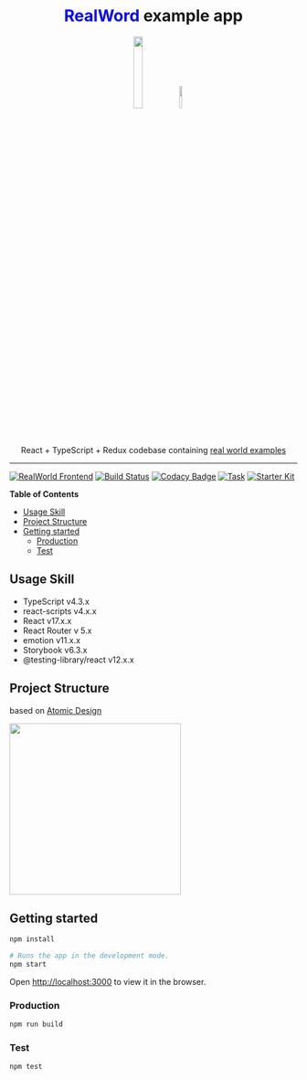 <div align="center">
  <h1><span style="color: blue;">RealWord</span> example app</h1>
  <img src="https://salgum1114.github.io/static/images/covers/react_typescript.png" width="18%"/>
  <img src="https://miro.medium.com/max/1400/0*U2DmhXYumRyXH6X1.png" width="10%"/>
 
  React + TypeScript + Redux codebase containing [real world examples](https://github.com/gothinkster/realworld)

</div>

<hr />

[![RealWorld Frontend](https://img.shields.io/badge/realworld-frontend-orange.svg)](http://realworld.io)
[![Build Status](https://travis-ci.com/gloriaJun/react-ts-realworld-example-app.svg?branch=master)](https://travis-ci.com/gloriaJun/react-ts-realworld-example-app)
[![Codacy Badge](https://api.codacy.com/project/badge/Grade/9076a84b3d184978ab348b901f435920)](https://www.codacy.com/app/pureainu/react-ts-realworld-example-app?utm_source=github.com&utm_medium=referral&utm_content=gloriaJun/react-ts-realworld-example-app&utm_campaign=Badge_Grade)
[![Task](https://img.shields.io/badge/%F0%9F%92%A1-task-CD9523.svg?style=flat-square)](https://github.com/gloriaJun/react-ts-realworld-example-app/issues)
[![Starter Kit](https://img.shields.io/badge/%F0%9F%93%94-starterKit-ff615b.svg?style=flat-square)](https://github.com/gothinkster/realworld-starter-kit)

<!-- START doctoc -->
<!-- generated by 'https://magnetikonline.github.io/markdown-toc-generate/' -->

**Table of Contents**

- [Usage Skill](#usage-skill)
- [Project Structure](#project-structure)
- [Getting started](#getting-started)
  - [Production](#production)
  - [Test](#test)

<!-- END doctoc -->

## Usage Skill

- TypeScript v4.3.x
- react-scripts v4.x.x
- React v17.x.x
- React Router v 5.x
- emotion v11.x.x
- Storybook v6.3.x
- @testing-library/react v12.x.x

## Project Structure

based on [Atomic Design](http://bradfrost.com/blog/post/atomic-web-design/)

<img src="https://cdn-images-1.medium.com/max/1600/1*m2fb_YCpY3WUJxKNUjLPdA.png" height="300px">

## Getting started

```bash
npm install

# Runs the app in the development mode.
npm start
```

Open [http://localhost:3000](http://localhost:3000) to view it in the browser.

### Production

```bash
npm run build
```

### Test

```bash
npm test
```
